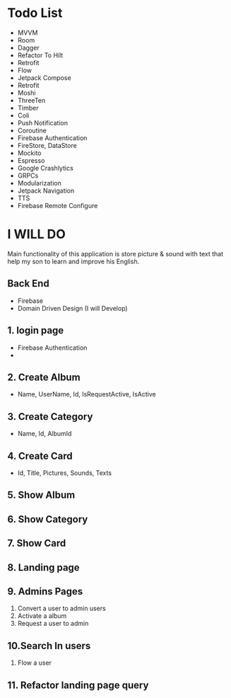 # Todo List
* MVVM
* Room
* Dagger
* Refactor To Hilt
* Retrofit
* Flow
* Jetpack Compose
* Retrofit
* Moshi
* ThreeTen
* Timber
* Coli
* Push Notification
* Coroutine
* Firebase Authentication
* FireStore, DataStore
* Mockito
* Espresso
* Google Crashlytics
* GRPCs 
* Modularization
* Jetpack Navigation
* TTS
* Firebase Remote Configure

# I WILL DO
Main functionality of this application is store picture & sound with text that help my son to learn and improve his English.

## Back End
* Firebase
* Domain Driven Design (I will Develop)

## 1. login page
* Firebase Authentication
* 

## 2. Create Album
* Name, UserName, Id, IsRequestActive, IsActive

## 3. Create Category
* Name, Id, AlbumId

## 4. Create Card
* Id, Title, Pictures, Sounds, Texts
  
## 5. Show Album

## 6. Show Category

## 7. Show Card

## 8. Landing page

## 9. Admins Pages
1. Convert a user to admin users
2. Activate a album
3. Request a user to admin

## 10.Search In users
1. Flow a user

## 11. Refactor landing page query
